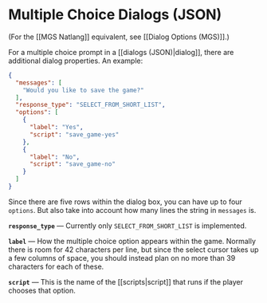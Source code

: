 # Multiple Choice Dialogs (JSON)

(For the [[MGS Natlang]] equivalent, see [[Dialog Options (MGS)]].)

For a multiple choice prompt in a [[dialogs (JSON)|dialog]], there are additional dialog properties. An example:

```json
{
  "messages": [
    "Would you like to save the game?"
  ],
  "response_type": "SELECT_FROM_SHORT_LIST",
  "options": [
    {
      "label": "Yes",
      "script": "save_game-yes"
    },
    {
      "label": "No",
      "script": "save_game-no"
    }
  ]
}
```

Since there are five rows within the dialog box, you can have up to four `options`. But also take into account how many lines the string in `messages` is.

**`response_type`** — Currently only `SELECT_FROM_SHORT_LIST` is implemented.

**`label`** — How the multiple choice option appears within the game. Normally there is room for 42 characters per line, but since the select cursor takes up a few columns of space, you should instead plan on no more than 39 characters for each of these.

**`script`** — This is the name of the [[scripts|script]] that runs if the player chooses that option.
